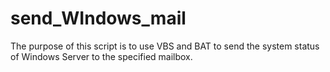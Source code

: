 # send_WIndows_mail
The purpose of this script is to use VBS and BAT to send the system status of Windows Server to the specified mailbox.
